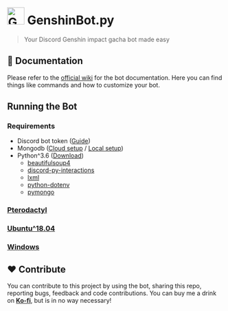 # <img src="https://img.icons8.com/nolan/452/genshin-impact-logo.png" alt="GenshinBot logo" width="40"> GenshinBot.py
> Your Discord Genshin impact gacha bot made easy

## 📖 Documentation
Please refer to the [official wiki](https://github.com/meesvw/GenshinBot.py/wiki) for the bot documentation. Here you can find things like commands and how to customize your bot.

## Running the Bot

### Requirements
- Discord bot token ([Guide](https://discordpy.readthedocs.io/en/stable/discord.html))
- Mongodb ([Cloud setup](https://www.mongodb.com/try?tck=community_atlas_cta) / [Local setup](https://www.mongodb.com/try/download/community))
- Python^3.6 ([Download](https://www.python.org/downloads/))
  - [beautifulsoup4](https://pypi.org/project/beautifulsoup4/)  
  - [discord-py-interactions](https://pypi.org/project/discord-py-interactions/)
  - [lxml](https://pypi.org/project/lxml/)
  - [python-dotenv](https://pypi.org/project/python-dotenv/)
  - [pymongo](https://pypi.org/project/pymongo/)

### [Pterodactyl](https://pterodactyl.io/panel/1.0/getting_started.html)

### [Ubuntu^18.04](https://ubuntu.com/download)

### [Windows](https://www.microsoft.com/nl-nl/d/windows-10-home/d76qx4bznwk4?rtc=1&activetab=pivot%3aoverviewtab)

## ❤️ Contribute
You can contribute to this project by using the bot, sharing this repo, reporting bugs, feedback and code contributions.
You can buy me a drink on [**Ko-fi**](https://ko-fi.com/meesvw), but is in no way necessary!
